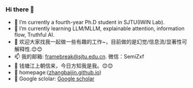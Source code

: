### Hi there 👋

- 🔭 I’m currently a fourth-year Ph.D student in SJTU(IWIN Lab). 
- 🌱 I’m currently learning LLM/MLLM, explainable attention, information flow, Truthful AI.
- 💬 欢迎大家找我一起做一些有趣的工作~，目前做的是幻觉/信息流/显著性可解释性.😊😊
- 📫 我的邮箱: framebreak@sjtu.edu.cn. 微信：SemiZxf
- 📕 钱塘江上朝信来，今日方知我是我。😊😊
- 🌱 homepage:([zhangbaijin.github.io](https://zhangbaijin.github.io/))
- 💬 Google sclolar: [Google scholar](https://scholar.google.co.jp/citations?hl=zh-CN&user=Y6Z5xQQAAAAJ)

